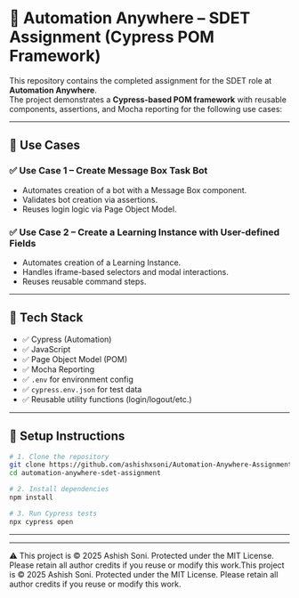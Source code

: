 # 🧪 Automation Anywhere – SDET Assignment (Cypress POM Framework)

This repository contains the completed assignment for the SDET role at **Automation Anywhere**.  
The project demonstrates a **Cypress-based POM framework** with reusable components, assertions, and Mocha reporting for the following use cases:

---

## 📌 Use Cases

### ✅ Use Case 1 – Create Message Box Task Bot
- Automates creation of a bot with a Message Box component.
- Validates bot creation via assertions.
- Reuses login logic via Page Object Model.

### ✅ Use Case 2 – Create a Learning Instance with User-defined Fields
- Automates creation of a Learning Instance.
- Handles iframe-based selectors and modal interactions.
- Reuses reusable command steps.

---

## 🧰 Tech Stack

- ✅ Cypress (Automation)
- ✅ JavaScript
- ✅ Page Object Model (POM)
- ✅ Mocha Reporting
- ✅ `.env` for environment config
- ✅ `cypress.env.json` for test data
- ✅ Reusable utility functions (login/logout/etc.)

---

## 🚀 Setup Instructions

```bash
# 1. Clone the repository
git clone https://github.com/ashishxsoni/Automation-Anywhere-Assignment
cd automation-anywhere-sdet-assignment

# 2. Install dependencies
npm install

# 3. Run Cypress tests
npx cypress open

```
---
---
⚠️ This project is © 2025 Ashish Soni. Protected under the MIT License. Please retain all author credits if you reuse or modify this work.This project is © 2025 Ashish Soni. Protected under the MIT License. Please retain all author credits if you reuse or modify this work.
